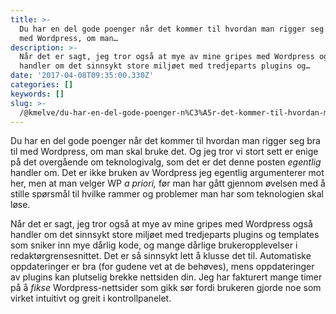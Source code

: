```yaml
---
title: >-
  Du har en del gode poenger når det kommer til hvordan man rigger seg bra til
  med Wordpress, om man…
description: >-
  Når det er sagt, jeg tror også at mye av mine gripes med Wordpress også
  handler om det sinnsykt store miljøet med tredjeparts plugins og…
date: '2017-04-08T09:35:00.330Z'
categories: []
keywords: []
slug: >-
  /@kmelve/du-har-en-del-gode-poenger-n%C3%A5r-det-kommer-til-hvordan-man-rigger-seg-bra-til-med-wordpress-om-man-daa1ed5bf40a
---
```


Du har en del gode poenger når det kommer til hvordan man rigger seg bra til med Wordpress, om man skal bruke det. Og jeg tror vi stort sett er enige på det overgående om teknologivalg, som det er det denne posten _egentlig_ handler om. Det er ikke bruken av Wordpress jeg egentlig argumenterer mot her, men at man velger WP _a priori,_ før man har gått gjennom øvelsen med å stille spørsmål til hvilke rammer og problemer man har som teknologien skal løse.

Når det er sagt, jeg tror også at mye av mine gripes med Wordpress også handler om det sinnsykt store miljøet med tredjeparts plugins og templates som sniker inn mye dårlig kode, og mange dårlige brukeropplevelser i redaktørgrensesnittet. Det er så sinnsykt lett å klusse det til. Automatiske oppdateringer er bra (for gudene vet at de behøves), mens oppdateringer av plugins kan plutselig brekke nettsiden din. Jeg har fakturert mange timer på å _fikse_ Wordpress-nettsider som gikk sør fordi brukeren gjorde noe som virket intuitivt og greit i kontrollpanelet.